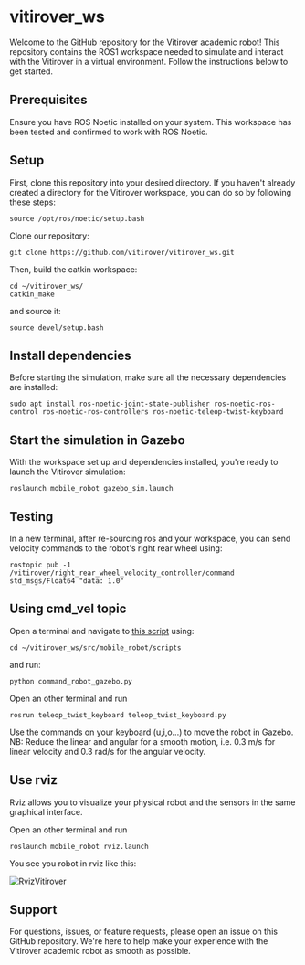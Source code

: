 # vitirover_ws

Welcome to the GitHub repository for the Vitirover academic robot! This repository contains the ROS1 workspace needed to simulate and interact with the Vitirover in a virtual environment. Follow the instructions below to get started.

## Prerequisites

Ensure you have ROS Noetic installed on your system. This workspace has been tested and confirmed to work with ROS Noetic.

## Setup

First, clone this repository into your desired directory. If you haven't already created a directory for the Vitirover workspace, you can do so by following these steps:

```
source /opt/ros/noetic/setup.bash
```

Clone our repository:
```
git clone https://github.com/vitirover/vitirover_ws.git
```

Then, build the catkin workspace:
```
cd ~/vitirover_ws/
catkin_make
```
and source it:

```
source devel/setup.bash
```

## Install dependencies

Before starting the simulation, make sure all the necessary dependencies are installed:
```
sudo apt install ros-noetic-joint-state-publisher ros-noetic-ros-control ros-noetic-ros-controllers ros-noetic-teleop-twist-keyboard
```

## Start the simulation in Gazebo
With the workspace set up and dependencies installed, you're ready to launch the Vitirover simulation:
```
roslaunch mobile_robot gazebo_sim.launch
```

## Testing
In a new terminal, after re-sourcing ros and your workspace, you can send velocity commands to the robot's right rear wheel using:

```
rostopic pub -1 /vitirover/right_rear_wheel_velocity_controller/command std_msgs/Float64 "data: 1.0"
```
## Using cmd_vel topic 

Open a terminal and navigate to [this script](/src/mobile_robot/scripts/command_robot_gazebo.py) using:
```
cd ~/vitirover_ws/src/mobile_robot/scripts
```

and run:
```
python command_robot_gazebo.py
```

Open an other terminal and run 
```
rosrun teleop_twist_keyboard teleop_twist_keyboard.py
```

Use the commands on your keyboard (u,i,o...) to move the robot in Gazebo. 
NB: Reduce the linear and angular for a smooth motion, i.e. 0.3 m/s for linear velocity and 0.3 rad/s for the angular velocity.

## Use rviz

Rviz allows you to visualize your physical robot and the sensors in the same graphical interface.


Open an other terminal and run 
```
roslaunch mobile_robot rviz.launch
```

You see you robot in rviz like this:

![RvizVitirover](https://github.com/vitirover/vitirover_ws/assets/91953623/058e44a3-a07b-41de-b8be-cfb401b83185)


## Support

For questions, issues, or feature requests, please open an issue on this GitHub repository. We're here to help make your experience with the Vitirover academic robot as smooth as possible.
